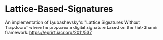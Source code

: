 # Lattice-Based-Signatures
An implementation of Lyubashevsky's: "Lattice Signatures Without Trapdoors" where he proposes a digital signature based
on the Fiat-Shamir framework.
https://eprint.iacr.org/2011/537

